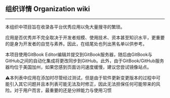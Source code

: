 ## 组织详情   Organization wiki
---
本组织中项目旨在收录各平台优秀应用以免大量搜寻的繁琐。

应用是否优秀并不完全取决于开发者规模、使用技术、资本甚至知识水平，更重要的是身为开发者的自觉与素养。因此，在结尾处也列出黑名单以供参考。

本项目使用GitBook Editor编辑并提交到GitBook服务器，随后由GitBook与GitHub之间的自动化集成将更改同步到GitHub。此外，由于GitBook/GitHub服务器均位于美国加州，如果您感到页面访问速度缓慢，建议您尝试镜像站点。

⚠️本列表中应用在添加时尽管经过测试，但是由于软件更新变更版本的过程中可能引入其它问题并且本列表可能无法及时修正，因此无法担保任何可能带来的风险。对于用户而言，最重要的还是分辨能力与使用习惯


